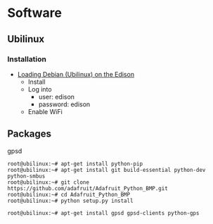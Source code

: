 Software
==

## Ubilinux

### Installation

- [Loading Debian (Ubilinux) on the Edison ](https://learn.sparkfun.com/tutorials/loading-debian-ubilinux-on-the-edison)
  - Install 
  - Log into
    - user: edison
    - password: edison
  - Enable WiFi

## Packages

gpsd

    root@ubilinux:~# apt-get install python-pip
    root@ubilinux:~# apt-get install git build-essential python-dev python-smbus
    root@ubilinux:~# git clone https://github.com/adafruit/Adafruit_Python_BMP.git
    root@ubilinux:~# cd Adafruit_Python_BMP
    root@ubilinux:~# python setup.py install
    
    root@ubilinux:~# apt-get install gpsd gpsd-clients python-gps

    

